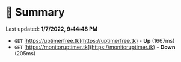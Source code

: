 # 📖 Summary
Last updated: **1/7/2022, 9:44:48 PM**

- `GET` [https://uptimerfree.tk](https://uptimerfree.tk) - **Up** (1667ms)
- `GET` [https://monitoruptimer.tk](https://monitoruptimer.tk) - **Down** (205ms)
